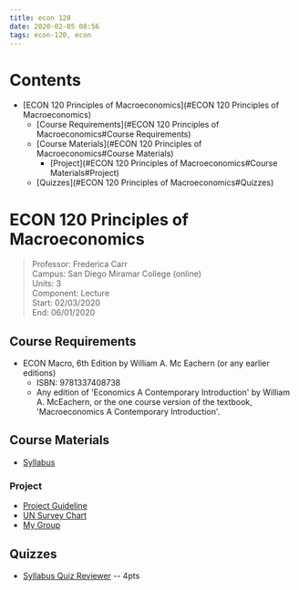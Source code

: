 ```yaml
---
title: econ 120
date: 2020-02-05 08:56
tags: econ-120, econ
---
```


# Contents
  - [ECON 120 Principles of Macroeconomics](#ECON 120 Principles of Macroeconomics)
    - [Course Requirements](#ECON 120 Principles of Macroeconomics#Course Requirements)
    - [Course Materials](#ECON 120 Principles of Macroeconomics#Course Materials)
      - [Project](#ECON 120 Principles of Macroeconomics#Course Materials#Project)
    - [Quizzes](#ECON 120 Principles of Macroeconomics#Quizzes)

# ECON 120 Principles of Macroeconomics
> Professor: Frederica Carr<br>
> Campus: San Diego Miramar College (online)<br>
> Units: 3<br>
> Component: Lecture<br>
> Start: 02/03/2020<br>
> End: 06/01/2020<br>

## Course Requirements

  * ECON Macro, 6th Edition by William A. Mc Eachern (or any earlier editions)
    - ISBN: 9781337408738
    - Any edition of 'Economics A Contemporary Introduction' by
      William A. McEachern, or the one course version of the textbook,
      'Macroeconomics A Contemporary Introduction'.

## Course Materials

  * [Syllabus](file:./media/econ120_syllabus.pdf)

### Project

  * [Project Guideline](file:./media/econ-120_projectGuidlines.pdf)
  * [UN Survey Chart](file:./media/econ-120_UNSurveryChart.png)
  * [My Group](group_project/project)

## Quizzes

  * [Syllabus Quiz Reviewer](quizzes/reviewer/syllabus) -- 4pts

